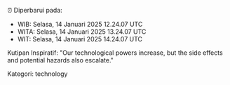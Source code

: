 ⏰ Diperbarui pada:
- WIB: Selasa, 14 Januari 2025 12.24.07 UTC
- WITA: Selasa, 14 Januari 2025 13.24.07 UTC
- WIT: Selasa, 14 Januari 2025 14.24.07 UTC

Kutipan Inspiratif:
"Our technological powers increase, but the side effects and potential hazards also escalate."


Kategori: technology


